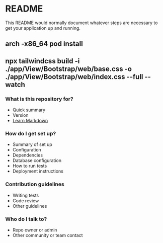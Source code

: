 # README #

This README would normally document whatever steps are necessary to get your application up and running.

## arch -x86_64 pod install
## npx tailwindcss build -i ./app/View/Bootstrap/web/base.css -o ./app/View/Bootstrap/web/index.css --full --watch
### What is this repository for? ###

* Quick summary
* Version
* [Learn Markdown](https://bitbucket.org/tutorials/markdowndemo)

### How do I get set up? ###

* Summary of set up
* Configuration
* Dependencies
* Database configuration
* How to run tests
* Deployment instructions

### Contribution guidelines ###

* Writing tests
* Code review
* Other guidelines

### Who do I talk to? ###

* Repo owner or admin
* Other community or team contact
